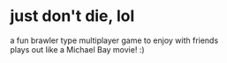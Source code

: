 # just don't die, lol
<p>a fun brawler type multiplayer game to enjoy with friends <br/>
plays out like a Michael Bay movie! :) 
